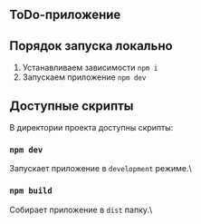 ## ToDo-приложение

## Порядок запуска локально

1) Устанавливаем зависимости `npm i`
2) Запускаем приложение `npm dev`

## Доступные скрипты

В директории проекта доступны скрипты:

### `npm dev`

Запускает приложение в `development` режиме.\

### `npm build`

Собирает приложение в `dist` папку.\
